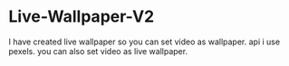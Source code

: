 # Live-Wallpaper-V2
I have created live wallpaper so you can set video as wallpaper.
api i use pexels.
you can also set video as live wallpaper.
